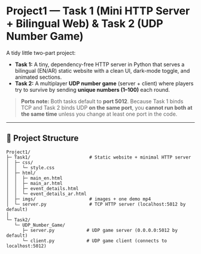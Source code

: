 # Project1 — Task 1 (Mini HTTP Server + Bilingual Web) & Task 2 (UDP Number Game)

A tidy little two-part project:

- **Task 1:** A tiny, dependency-free HTTP server in Python that serves a bilingual (EN/AR) static website with a clean UI, dark-mode toggle, and animated sections.
- **Task 2:** A multiplayer **UDP number game** (server + client) where players try to survive by sending **unique numbers (1–100)** each round.

> **Ports note:** Both tasks default to **port 5012**. Because Task 1 binds TCP and Task 2 binds UDP **on the same port**, you **cannot run both at the same time** unless you change at least one port in the code.

---

## 📁 Project Structure

```text
Project1/
├─ Task1/                      # Static website + minimal HTTP server
│  ├─ css/
│  │  └─ style.css
│  ├─ html/
│  │  ├─ main_en.html
│  │  ├─ main_ar.html
│  │  ├─ event_details.html
│  │  └─ event_details_ar.html
│  ├─ imgs/                    # images + one demo mp4
│  └─ server.py                # TCP HTTP server (localhost:5012 by default)
│
└─ Task2/
   └─ UDP_Number_Game/
      ├─ server.py            # UDP game server (0.0.0.0:5012 by default)
      └─ client.py            # UDP game client (connects to localhost:5012)
